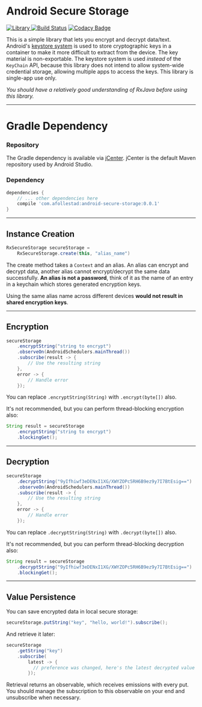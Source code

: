 # Android Secure Storage

[ ![Library](https://api.bintray.com/packages/drummer-aidan/maven/android-secure-storage/images/download.svg) ](https://bintray.com/drummer-aidan/maven/android-secure-storage/_latestVersion)
[![Build Status](https://travis-ci.org/afollestad/android-secure-storage.svg?branch=master)](https://travis-ci.org/afollestad/android-secure-storage)
[![Codacy Badge](https://api.codacy.com/project/badge/Grade/ace68cb79e6243a79d00da6be87bdb21)](https://www.codacy.com/app/drummeraidan_50/android-secure-storage?utm_source=github.com&amp;utm_medium=referral&amp;utm_content=afollestad/android-secure-storage&amp;utm_campaign=Badge_Grade)

This is a simple library that lets you encrypt and decrypt data/text. Android's
[keystore system](https://developer.android.com/training/articles/keystore.html) is used to store
cryptographic keys in a container to make it more difficult to extract from the device. The key
material is non-exportable. The keystore system is used *instead* of the `KeyChain` API, because
this library does not intend to allow system-wide credential storage, allowing multiple apps to
access the keys. This library is single-app use only.

*You should have a relatively good understanding of RxJava before using this library.*

---

# Gradle Dependency

### Repository

The Gradle dependency is available via [jCenter](https://bintray.com/drummer-aidan/maven/android-secure-storage/view).
jCenter is the default Maven repository used by Android Studio.

### Dependency

```gradle
dependencies {
	// ... other dependencies here
    compile 'com.afollestad:android-secure-storage:0.0.1'
}
```

---

## Instance Creation

```java
RxSecureStorage secureStorage =
    RxSecureStorage.create(this, "alias_name")
```

The create method takes a `Context` and an alias. An alias can encrypt and decrypt data, another
alias cannot encrypt/decrypt the same data successfully. **An alias is not a password**, think of it as the name of an entry in a keychain which stores generated encryption keys.

Using the same alias name across different devices **would not result in shared encryption keys**.

---

## Encryption

```java
secureStorage
    .encryptString("string to encrypt")
    .observeOn(AndroidSchedulers.mainThread())
    .subscribe(result -> {
        // Use the resulting string
    },
    error -> {
        // Handle error
    });
```

You can replace `.encryptString(String)` with `.encrypt(byte[])` also.

It's not recommended, but you can perform thread-blocking encryption also:

```java
String result = secureStorage
    .encryptString("string to encrypt")
    .blockingGet();
```

---

## Decryption

```java
secureStorage
    .decryptString("9yIfhiwf3eDENxI1XG/XWYZOPc5RH6B9ez9y7I7BtEsig==")
    .observeOn(AndroidSchedulers.mainThread())
    .subscribe(result -> {
        // Use the resulting string
    },
    error -> {
        // Handle error
    });
```

You can replace `.decryptString(String)` with `.decrypt(byte[])` also.

It's not recommended, but you can perform thread-blocking decryption also:

```java
String result = secureStorage
    .decryptString("9yIfhiwf3eDENxI1XG/XWYZOPc5RH6B9ez9y7I7BtEsig==")
    .blockingGet();
```

---

## Value Persistence

You can save encrypted data in local secure storage:

```java
secureStorage.putString("key", "hello, world!").subscribe();
```

And retrieve it later:

```java
secureStorage
    .getString("key")
    .subscribe(
        latest -> {
          // preference was changed, here's the latest decrypted value
        });
```

Retrieval returns an observable, which receives emissions with every put. You should manage the subscription to this observable on your end and unsubscribe when necessary.
